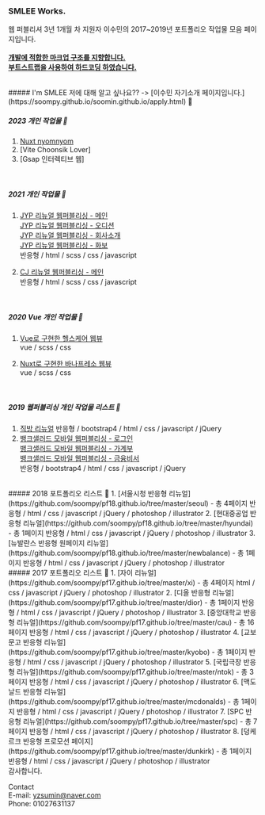 ### SMLEE Works. 

웹 퍼블리셔 3년 1개월 차 지원자 이수민의 2017~2019년 포트폴리오 작업물 모음 페이지입니다.
<br><br>
<u><strong>개발에 적합한 마크업 구조를 지향합니다.<br>부트스트랩을 사용하여 하드코딩 하였습니다.</strong></u>

<br>
##### I'm SMLEE
저에 대해 알고 싶나요?? ->
[이수민 자기소개 페이지입니다.](https://soompy.github.io/soomin.github.io/apply.html) 🙂

<br>

##### 2023 개인 작업물 💪
1. [Nuxt nyomnyom]()<br>
2. [Vite Choonsik Lover]<br>
3. [Gsap 인터렉티브 웹]<br>
<br>

##### 2021 개인 작업물 💪

1. [JYP 리뉴얼 웹퍼블리싱 - 메인](https://soompy.github.io/frontendworks21_jyp.github.io/)<br>
   [JYP 리뉴얼 웹퍼블리싱 - 오디션](https://soompy.github.io/frontendworks21_jyp.github.io/audition.html)<br>
   [JYP 리뉴얼 웹퍼블리싱 - 회사소개](https://soompy.github.io/frontendworks21_jyp.github.io/company.html)<br>
   [JYP 리뉴얼 웹퍼블리싱 - 화보](https://soompy.github.io/frontendworks21_jyp.github.io/gallery.html)<br>
    반응형 / html / scss / css / javascript 

2. [CJ 리뉴얼 웹퍼블리싱 - 메인](https://soompy.github.io/frontendworks21_cj.github.io/)<br>
    반응형 / html / scss / css / javascript 

<br>

##### 2020 Vue 개인 작업물 💪

1. [Vue로 구현한 헬스케어 웹뷰](https://github.com/soompy/pf20-vue-healthcare)<br>
    vue / scss / css

2. [Nuxt로 구현한 바나프레소 웹뷰](https://github.com/soompy/pjt2020_2nd_nuxt.github.io/tree/master)<br>
    vue / scss / css

<br>

##### 2019 웹퍼블리싱 개인 작업물 리스트 💪

1. [직방 리뉴얼](https://soompy.github.io/soomin.github.io/zigbang.html)
   반응형 / bootstrap4 / html / css / javascript / jQuery
2. [뱅크샐러드 모바일 웹퍼블리싱 - 로그인](https://soompy.github.io/soomin.github.io/banksal_sign_in.html)<br>
   [뱅크샐러드 모바일 웹퍼블리싱 - 가계부](https://soompy.github.io/soomin.github.io/banksal_book.html)<br>
   [뱅크샐러드 모바일 웹퍼블리싱 - 금융비서](https://soompy.github.io/soomin.github.io/banksal_advice.html)<br>
   반응형 / bootstrap4 / html / css / javascript / jQuery

<br>
##### 2018 포트폴리오 리스트 💪
1. [서울시청 반응형 리뉴얼](https://github.com/soompy/pf18.github.io/tree/master/seoul) - 총 4페이지
  반응형 / html / css / javascript / jQuery / photoshop / illustrator
2. [현대중공업 반응형 리뉴얼](https://github.com/soompy/pf18.github.io/tree/master/hyundai) - 총 1페이지
  반응형 / html / css / javascript / jQuery / photoshop / illustrator
3. [뉴발란스 반응형 원페이지 리뉴얼](https://github.com/soompy/pf18.github.io/tree/master/newbalance) - 총 1페이지
  반응형 / html / css / javascript / jQuery / photoshop / illustrator
  
<br>
##### 2017 포트폴리오 리스트 💪
1. [자이 리뉴얼](https://github.com/soompy/pf17.github.io/tree/master/xi) - 총 4페이지
  html / css / javascript / jQuery / photoshop / illustrator
2. [디올 반응형 리뉴얼](https://github.com/soompy/pf17.github.io/tree/master/dior) - 총 1페이지
  반응형 / html / css / javascript / jQuery / photoshop / illustrator
3. [중앙대학교 반응형 리뉴얼](https://github.com/soompy/pf17.github.io/tree/master/cau) - 총 16페이지
  반응형 / html / css / javascript / jQuery / photoshop / illustrator
4. [교보문고 반응형 리뉴얼](https://github.com/soompy/pf17.github.io/tree/master/kyobo) - 총 1페이지
  반응형 / html / css / javascript / jQuery / photoshop / illustrator  
5. [국립극장 반응형 리뉴얼](https://github.com/soompy/pf17.github.io/tree/master/ntok) - 총 3페이지
  반응형 / html / css / javascript / jQuery / photoshop / illustrator
6. [맥도날드 반응형 리뉴얼](https://github.com/soompy/pf17.github.io/tree/master/mcdonalds) - 총 1페이지
  반응형 / html / css / javascript / jQuery / photoshop / illustrator
7. [SPC 반응형 리뉴얼](https://github.com/soompy/pf17.github.io/tree/master/spc) - 총 7페이지
  반응형 / html / css / javascript / jQuery / photoshop / illustrator
8. [덩케르크 반응형 프로모션 페이지](https://github.com/soompy/pf17.github.io/tree/master/dunkirk) - 총 1페이지
  반응형 / html / css / javascript / jQuery / photoshop / illustrator

<br>
감사합니다.

Contact<br>
E-mail: yzsumin@naver.com<br>
Phone: 01027631137
